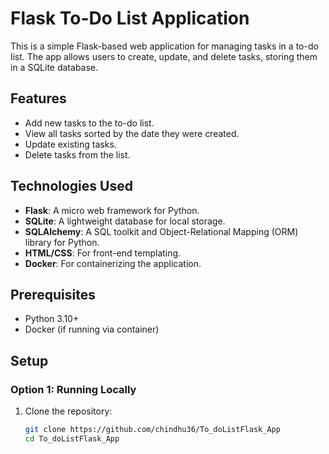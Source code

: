 # Flask To-Do List Application

This is a simple Flask-based web application for managing tasks in a to-do list. The app allows users to create, update, and delete tasks, storing them in a SQLite database.

## Features

- Add new tasks to the to-do list.
- View all tasks sorted by the date they were created.
- Update existing tasks.
- Delete tasks from the list.

## Technologies Used

- **Flask**: A micro web framework for Python.
- **SQLite**: A lightweight database for local storage.
- **SQLAlchemy**: A SQL toolkit and Object-Relational Mapping (ORM) library for Python.
- **HTML/CSS**: For front-end templating.
- **Docker**: For containerizing the application.

## Prerequisites

- Python 3.10+
- Docker (if running via container)

## Setup

### Option 1: Running Locally

1. Clone the repository:
   ```bash
   git clone https://github.com/chindhu36/To_doListFlask_App
   cd To_doListFlask_App
